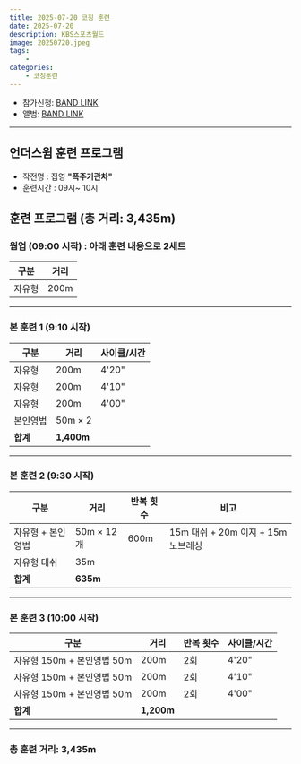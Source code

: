 ```yaml
---
title: 2025-07-20 코칭 훈련
date: 2025-07-20
description: KBS스포츠월드
image: 20250720.jpeg
tags:
    -
categories:
    - 코칭훈련
---
```


-   참가신청: [BAND LINK](https://band.us/band/93484357/schedule/4%2F93484357%2F775307538%2F19700101)
-   앨범: [BAND LINK](https://band.us/band/93484357/album/87805826)

---

## 언더스윔 훈련 프로그램

-   작전명 : 접영 **"폭주기관차"**
-   훈련시간 : 09시~ 10시

## 훈련 프로그램 (총 거리: 3,435m)

### 웜업 (09:00 시작) : 아래 훈련 내용으로 2세트

| 구분   | 거리 |
| ------ | ---- |
| 자유형 | 200m |

---

### 본 훈련 1 (9:10 시작)

| 구분     | 거리       | 사이클/시간 |
| -------- | ---------- | ----------- |
| 자유형   | 200m       | 4'20"       |
| 자유형   | 200m       | 4'10"       |
| 자유형   | 200m       | 4'00"       |
| 본인영법 | 50m × 2    |             |
| **합계** | **1,400m** |             |

---

### 본 훈련 2 (9:30 시작)

| 구분              | 거리       | 반복 횟수 | 비고                               |
| ----------------- | ---------- | --------- | ---------------------------------- |
| 자유형 + 본인영법 | 50m × 12개 | 600m      | 15m 대쉬 + 20m 이지 + 15m 노브레싱 |
| 자유형 대쉬       | 35m        |           |                                    |
| **합계**          | **635m**   |           |                                    |

---

### 본 훈련 3 (10:00 시작)

| 구분                       | 거리       | 반복 횟수 | 사이클/시간 |
| -------------------------- | ---------- | --------- | ----------- |
| 자유형 150m + 본인영법 50m | 200m       | 2회       | 4'20"       |
| 자유형 150m + 본인영법 50m | 200m       | 2회       | 4'10"       |
| 자유형 150m + 본인영법 50m | 200m       | 2회       | 4'00"       |
| **합계**                   | **1,200m** |           |             |

---

### **총 훈련 거리:** 3,435m
